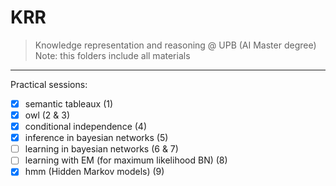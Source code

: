 # KRR

> Knowledge representation and reasoning @ UPB (AI Master degree)
> Note: this folders include all materials

---

Practical sessions:

-   [x] semantic tableaux (1)
-   [x] owl (2 & 3)
-   [x] conditional independence (4)
-   [x] inference in bayesian networks (5)
-   [ ] learning in bayesian networks (6 & 7)
-   [ ] learning with EM (for maximum likelihood BN) (8)
-   [x] hmm (Hidden Markov models) (9)
